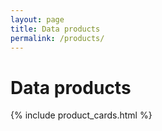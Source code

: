 ```yaml
---
layout: page
title: Data products
permalink: /products/
---
```


<div class="section-light">

<h1>Data products</h1>

{% include product_cards.html %}

</div>